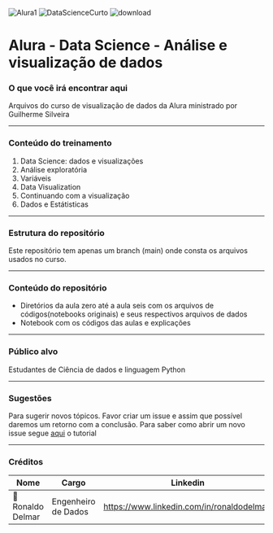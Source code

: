 ![Alura1](https://user-images.githubusercontent.com/62447846/224147368-4560a63e-f7cb-425a-94e7-31f299af017b.jpg)
![DataScienceCurto](https://user-images.githubusercontent.com/62447846/224176164-433caa3f-ffa0-4ae9-be98-0da30cd45e10.png)
![download](https://user-images.githubusercontent.com/62447846/224147432-47e2c633-e427-4525-80d9-e4109744402b.jpg)

# Alura - Data Science - Análise e visualização de dados

### O que você irá encontrar aqui
Arquivos do curso de visualização de dados da Alura ministrado por Guilherme Silveira 

---

### Conteúdo do treinamento 
01. Data Science: dados e visualizações 
02. Análise exploratória 
03. Variáveis
04. Data Visualization
05. Continuando com a visualização
06. Dados e Estátisticas

---

### Estrutura do repositório
Este repositório tem apenas um branch (main) onde consta os arquivos usados no curso.

---

### Conteúdo do repositório
- Diretórios da aula zero até a aula seis com os arquivos de códigos(notebooks originais) e seus respectivos arquivos de dados 
- Notebook com os códigos das aulas e explicações

---

### Público alvo
Estudantes de Ciência de dados e linguagem Python

---

### Sugestões
Para sugerir novos tópicos. Favor criar um issue e assim que possível daremos um retorno com a conclusão. 
Para saber como abrir um novo issue segue [aqui](https://docs.github.com/pt/github-ae@latest/issues/tracking-your-work-with-issues/creating-an-issue) o tutorial

---

### Créditos
| Nome               | Cargo         | Linkedin                                             |
| -------------------|---------------|------------------------------------------------------|
|🥇 Ronaldo Delmar   |  Engenheiro de Dados  | https://www.linkedin.com/in/ronaldodelmar/  |

